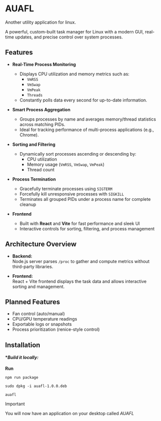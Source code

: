 # AUAFL

Another utility application for linux.

A powerful, custom-built task manager for Linux with a modern GUI, real-time updates, and precise control over system processes.

## Features

- **Real-Time Process Monitoring**

  - Displays CPU utilization and memory metrics such as:
    - `VmRSS`
    - `VmSwap`
    - `VmPeak`
    - `Threads`
  - Constantly polls data every second for up-to-date information.

- **Smart Process Aggregation**

  - Groups processes by name and averages memory/thread statistics across matching PIDs.
  - Ideal for tracking performance of multi-process applications (e.g., Chrome).

- **Sorting and Filtering**

  - Dynamically sort processes ascending or descending by:
    - CPU utilization
    - Memory usage (`VmRSS`, `VmSwap`, `VmPeak`)
    - Thread count

- **Process Termination**

  - Gracefully terminate processes using `SIGTERM`
  - Forcefully kill unresponsive processes with `SIGKILL`
  - Terminates all grouped PIDs under a process name for complete cleanup

- **Frontend**
  - Built with **React** and **Vite** for fast performance and sleek UI
  - Interactive controls for sorting, filtering, and process management

## Architecture Overview

- **Backend:**  
  Node.js server parses `/proc` to gather and compute metrics without third-party libraries.

- **Frontend:**  
  React + Vite frontend displays the task data and allows interactive sorting and management.

## Planned Features

- Fan control (auto/manual)
- CPU/GPU temperature readings
- Exportable logs or snapshots
- Process prioritization (renice-style control)

## Installation

#### ****Build it locally:***

**Run**

```
npm run package

sudo dpkg -i auafl-1.0.0.deb

auafl
```


> [!IMPORTANT]
> You will now have an application on your desktop called *AUAFL*

